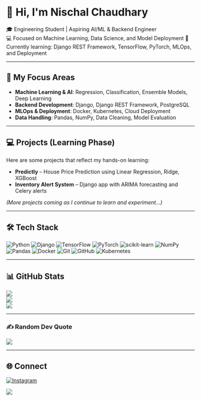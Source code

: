 # 💫 Hi, I'm Nischal Chaudhary

🎓 Engineering Student | Aspiring AI/ML & Backend Engineer  
💻 Focused on Machine Learning, Data Science, and Model Deployment
🧠 Currently learning: Django REST Framework, TensorFlow, PyTorch, MLOps, and Deployment  

---

## 🚀 My Focus Areas
- **Machine Learning & AI**: Regression, Classification, Ensemble Models, Deep Learning  
- **Backend Development**: Django, Django REST Framework, PostgreSQL  
- **MLOps & Deployment**: Docker, Kubernetes, Cloud Deployment  
- **Data Handling**: Pandas, NumPy, Data Cleaning, Model Evaluation  

---

## 💻 Projects (Learning Phase)
Here are some projects that reflect my hands-on learning:

- **Predictly** – House Price Prediction using Linear Regression, Ridge, XGBoost  
- **Inventory Alert System** – Django app with ARIMA forecasting and Celery alerts  


*(More projects coming as I continue to learn and experiment…)*

---

## 🛠 Tech Stack
![Python](https://img.shields.io/badge/python-3670A0?style=for-the-badge&logo=python&logoColor=ffdd54) 
![Django](https://img.shields.io/badge/django-%23092E20.svg?style=for-the-badge&logo=django&logoColor=white) 
![TensorFlow](https://img.shields.io/badge/TensorFlow-%23FF6F00.svg?style=for-the-badge&logo=TensorFlow&logoColor=white) 
![PyTorch](https://img.shields.io/badge/PyTorch-%23EE4C2C.svg?style=for-the-badge&logo=PyTorch&logoColor=white) 
![scikit-learn](https://img.shields.io/badge/scikit--learn-%23F7931E.svg?style=for-the-badge&logo=scikit-learn&logoColor=white) 
![NumPy](https://img.shields.io/badge/numpy-%23013243.svg?style=for-the-badge&logo=numpy&logoColor=white) 
![Pandas](https://img.shields.io/badge/pandas-%23150458.svg?style=for-the-badge&logo=pandas&logoColor=white) 
![Docker](https://img.shields.io/badge/docker-%230db7ed.svg?style=for-the-badge&logo=docker&logoColor=white) 
![Git](https://img.shields.io/badge/git-%23F05033.svg?style=for-the-badge&logo=git&logoColor=white) 
![GitHub](https://img.shields.io/badge/github-%23121011.svg?style=for-the-badge&logo=github&logoColor=white) 
![Kubernetes](https://img.shields.io/badge/kubernetes-%23326ce5.svg?style=for-the-badge&logo=kubernetes&logoColor=white)

---

## 📊 GitHub Stats
![](https://github-readme-stats.vercel.app/api?username=ronnin796&theme=dark&hide_border=false&include_all_commits=true&count_private=true)<br/>
![](https://nirzak-streak-stats.vercel.app/?user=ronnin796&theme=dark&hide_border=false)<br/>
![](https://github-readme-stats.vercel.app/api/top-langs/?username=ronnin796&theme=dark&hide_border=false&include_all_commits=true&count_private=true&layout=compact)

---

### ✍️ Random Dev Quote
![](https://quotes-github-readme.vercel.app/api?type=horizontal&theme=radical)

---

## 🌐 Connect
[![Instagram](https://img.shields.io/badge/Instagram-%23E4405F.svg?logo=Instagram&logoColor=white)](https://instagram.com/_elpsy.n1sch404)  

[![](https://visitcount.itsvg.in/api?id=ronnin796&icon=0&color=0)](https://visitcount.itsvg.in)
